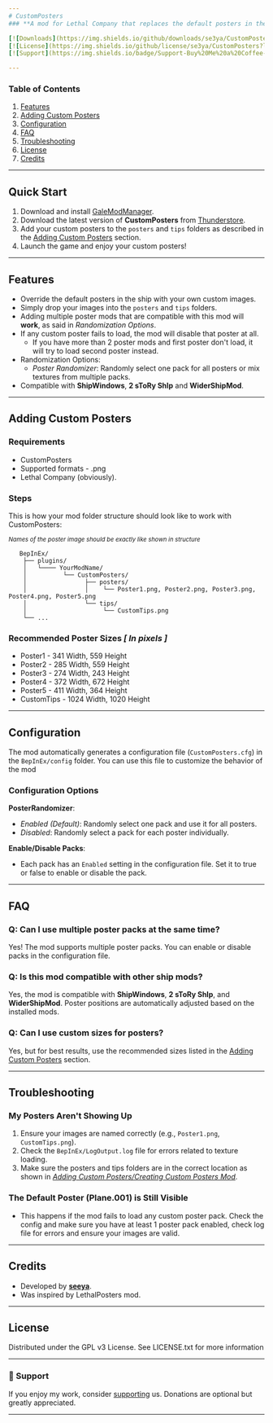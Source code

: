 ```yaml
---
# CustomPosters
### **A mod for Lethal Company that replaces the default posters in the ship with custom posters. You can add your own images to create a personalized experience!**

[![Downloads](https://img.shields.io/github/downloads/se3ya/CustomPosters/total?label=Downloads)](https://thunderstore.io/c/lethal-company/p/seechela/CustomPosters/)
[![License](https://img.shields.io/github/license/se3ya/CustomPosters?label=License)](https://github.com/se3ya/CustomPosters/blob/main/LICENSE)
[![Support](https://img.shields.io/badge/Support-Buy%20Me%20a%20Coffee-orange)](https://www.buymeacoffee.com/see_ya)

---
```


### Table of Contents

1. [Features](https://github.com/se3ya/CustomPosters?tab=readme-ov-file#features)
2. [Adding Custom Posters](https://github.com/se3ya/CustomPosters?tab=readme-ov-file#adding-custom-posterscreating-custom-posters-mod)
3. [Configuration](https://github.com/se3ya/CustomPosters?tab=readme-ov-file#configuration)
4. [FAQ](https://github.com/se3ya/CustomPosters/blob/main/README.md#faq)
5. [Troubleshooting](https://github.com/se3ya/CustomPosters?tab=readme-ov-file#troubleshooting)
6. [License](https://github.com/se3ya/CustomPosters?tab=readme-ov-file#license)
7. [Credits](https://github.com/se3ya/CustomPosters?tab=readme-ov-file#credits)
   
---

## Quick Start

1. Download and install [GaleModManager](https://thunderstore.io/c/lethal-company/p/Kesomannen/GaleModManager/).
2. Download the latest version of **CustomPosters** from [Thunderstore](https://thunderstore.io/c/lethal-company/p/seechela/CustomPosters/).
3. Add your custom posters to the `posters` and `tips` folders as described in the [Adding Custom Posters](#adding-custom-posterscreating-custom-posters-mod) section.
4. Launch the game and enjoy your custom posters!

---

## Features

- Override the default posters in the ship with your own custom images.
- Simply drop your images into the `posters` and `tips` folders.
- Adding multiple poster mods that are compatible with this mod will __work__, as said in *Randomization Options*.
- If any custom poster fails to load, the mod will disable that poster at all.
  - If you have more than 2 poster mods and first poster don't load, it will try to load second poster instead.
- Randomization Options:
  - *Poster Randomizer*: Randomly select one pack for all posters or mix textures from multiple packs.
- Compatible with **ShipWindows**, **2 sToRy ShIp** and **WiderShipMod**.

---

## Adding Custom Posters
### Requirements
- CustomPosters
- Supported formats - .png
- Lethal Company (obviously).
### Steps
This is how your mod folder structure should look like to work with CustomPosters:
_<p><small>Names of the poster image should be exactly like shown in structure</small></p>_



   
       BepInEx/
        ├── plugins/
        │   └──── YourModName/
        │          └── CustomPosters/
        │                ├── posters/
        │                │    └── Poster1.png, Poster2.png, Poster3.png, Poster4.png, Poster5.png
        │                └── tips/
        │                     └── CustomTips.png
        └── ...                  

### Recommended Poster Sizes *[ In pixels ]*
- Poster1 - 341 Width, 559 Height
- Poster2 - 285 Width, 559 Height
- Poster3 - 274 Width, 243 Height
- Poster4 - 372 Width, 672 Height
- Poster5 - 411 Width, 364 Height
- CustomTips - 1024 Width, 1020 Height
---

## Configuration
The mod automatically generates a configuration file (`CustomPosters.cfg`) in the `BepInEx/config` folder. You can use this file to customize the behavior of the mod

### Configuration Options

**PosterRandomizer**:
- *Enabled (Default)*: Randomly select one pack and use it for all posters.
- *Disabled*: Randomly select a pack for each poster individually.
  
**Enable/Disable Packs**:
- Each pack has an `Enabled` setting in the configuration file. Set it to true or false to enable or disable the pack.

---

## FAQ

### **Q: Can I use multiple poster packs at the same time?**
Yes! The mod supports multiple poster packs. You can enable or disable packs in the configuration file.

### **Q: Is this mod compatible with other ship mods?**
Yes, the mod is compatible with **ShipWindows**, **2 sToRy ShIp**, and **WiderShipMod**. Poster positions are automatically adjusted based on the installed mods.

### **Q: Can I use custom sizes for posters?**
Yes, but for best results, use the recommended sizes listed in the [Adding Custom Posters](#adding-custom-posterscreating-custom-posters-mod) section.

---

## Troubleshooting
### My Posters Aren't Showing Up
1. Ensure your images are named correctly (e.g., `Poster1.png`, `CustomTips.png`).
2. Check the `BepInEx/LogOutput.log` file for errors related to texture loading.
3. Make sure the posters and tips folders are in the correct location as shown in *[Adding Custom Posters/Creating Custom Posters Mod](https://github.com/se3ya/CustomPosters?tab=readme-ov-file#adding-custom-posterscreating-custom-posters-mod)*.

### The Default Poster (Plane.001) is Still Visible
- This happens if the mod fails to load any custom poster pack. Check the config and make sure you have at least 1 poster pack enabled, check log file for errors and ensure your images are valid.

---

## Credits

- Developed by **[seeya](https://thunderstore.io/c/lethal-company/p/seechela/)**.
- Was inspired by LethalPosters mod.

---

## License
Distributed under the GPL v3 License. See LICENSE.txt for more information

---

### 💖 Support
If you enjoy my work, consider [supporting](https://www.buymeacoffee.com/see_ya) us. Donations are optional but greatly appreciated.

---
